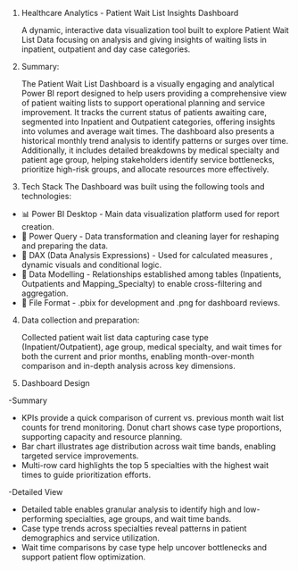 1. Healthcare Analytics - Patient Wait List Insights Dashboard

   A dynamic, interactive data visualization tool built to explore Patient Wait List Data focusing on analysis and giving insights of waiting lists in inpatient,      outpatient and day case categories.
   

3. Summary:
   
   The Patient Wait List Dashboard is a visually engaging and analytical Power BI report designed to help users providing a comprehensive view of patient waiting      lists to support operational planning and service improvement. It tracks the current status of patients awaiting care, segmented into Inpatient and Outpatient      categories, offering insights into volumes and average wait times. The dashboard also presents a historical monthly trend analysis to identify patterns or          surges over time. Additionally, it includes detailed breakdowns by medical specialty and patient age group, helping stakeholders identify service bottlenecks,      prioritize high-risk groups, and allocate resources more effectively.

4. Tech Stack
The Dashboard was built using the following tools and technologies:
* 📊 Power BI Desktop - Main data visualization platform used for report creation.
* 📂 Power Query - Data transformation and cleaning layer for reshaping and preparing the data.
* 🧠 DAX (Data Analysis Expressions) - Used for calculated measures , dynamic visuals and conditional logic.
* 📝 Data Modelling - Relationships established among tables (Inpatients, Outpatients and Mapping_Specialty) to enable cross-filtering and aggregation.
* 📁 File Format - .pbix for development and .png for dashboard reviews.
  
  
4. Data collection and preparation:
   
    Collected patient wait list data capturing case type (Inpatient/Outpatient), age group, medical specialty, and wait times for both the current and prior            months, enabling month-over-month comparison and in-depth analysis across key dimensions.

6. Dashboard Design
   
 -Summary
*	KPIs provide a quick comparison of current vs. previous month wait list counts for trend monitoring.
	Donut chart shows case type proportions, supporting capacity and resource planning.
*	Bar chart illustrates age distribution across wait time bands, enabling targeted service improvements.
*	Multi-row card highlights the top 5 specialties with the highest wait times to guide prioritization efforts.

 -Detailed View
*	Detailed table enables granular analysis to identify high and low-performing specialties, age groups, and wait time bands.
*	Case type trends across specialties reveal patterns in patient demographics and service utilization.
*	Wait time comparisons by case type help uncover bottlenecks and support patient flow optimization.
